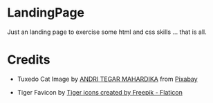 # LandingPage
Just an landing page to exercise some html and css skills ... that is all.

# Credits
- Tuxedo Cat Image by <a href="https://pixabay.com/users/andsproject-26081561/?utm_source=link-attribution&amp;utm_medium=referral&amp;utm_campaign=image&amp;utm_content=7107686">ANDRI TEGAR MAHARDIKA</a> from <a href="https://pixabay.com//?utm_source=link-attribution&amp;utm_medium=referral&amp;utm_campaign=image&amp;utm_content=7107686">Pixabay</a>

- Tiger Favicon by <a href="https://www.flaticon.com/free-icons/tiger" title="tiger icons">Tiger icons created by Freepik - Flaticon</a>